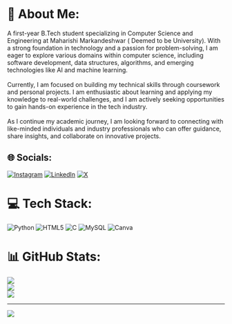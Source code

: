 # 💫 About Me:
 A first-year B.Tech student specializing in Computer Science and Engineering at Maharishi Markandeshwar ( Deemed to be University). With a strong foundation in technology and a passion for problem-solving, I am eager to explore various domains within computer science, including software development, data structures, algorithms, and emerging technologies like AI and machine learning.<br><br>Currently, I am focused on building my technical skills through coursework and personal projects. I am enthusiastic about learning and applying my knowledge to real-world challenges, and I am actively seeking opportunities to gain hands-on experience in the tech industry.<br><br>As I continue my academic journey, I am looking forward to connecting with like-minded individuals and industry professionals who can offer guidance, share insights, and collaborate on innovative projects.


## 🌐 Socials:
[![Instagram](https://img.shields.io/badge/Instagram-%23E4405F.svg?logo=Instagram&logoColor=white)](https://instagram.com/jasikaa.03) [![LinkedIn](https://img.shields.io/badge/LinkedIn-%230077B5.svg?logo=linkedin&logoColor=white)](https://linkedin.com/in/linkedin.com/in/jasika-jasika1425322) [![X](https://img.shields.io/badge/X-black.svg?logo=X&logoColor=white)](https://x.com/jasikaa03) 

# 💻 Tech Stack:
![Python](https://img.shields.io/badge/python-3670A0?style=for-the-badge&logo=python&logoColor=ffdd54) ![HTML5](https://img.shields.io/badge/html5-%23E34F26.svg?style=for-the-badge&logo=html5&logoColor=white) ![C](https://img.shields.io/badge/c-%2300599C.svg?style=for-the-badge&logo=c&logoColor=white) ![MySQL](https://img.shields.io/badge/mysql-4479A1.svg?style=for-the-badge&logo=mysql&logoColor=white) ![Canva](https://img.shields.io/badge/Canva-%2300C4CC.svg?style=for-the-badge&logo=Canva&logoColor=white)
# 📊 GitHub Stats:
![](https://github-readme-stats.vercel.app/api?username=jasika03&theme=dark&hide_border=false&include_all_commits=false&count_private=false)<br/>
![](https://github-readme-streak-stats.herokuapp.com/?user=jasika03&theme=dark&hide_border=false)<br/>
![](https://github-readme-stats.vercel.app/api/top-langs/?username=jasika03&theme=dark&hide_border=false&include_all_commits=false&count_private=false&layout=compact)

---
[![](https://visitcount.itsvg.in/api?id=jasika03&icon=0&color=0)](https://visitcount.itsvg.in)

<!-- Proudly created with GPRM ( https://gprm.itsvg.in ) -->
